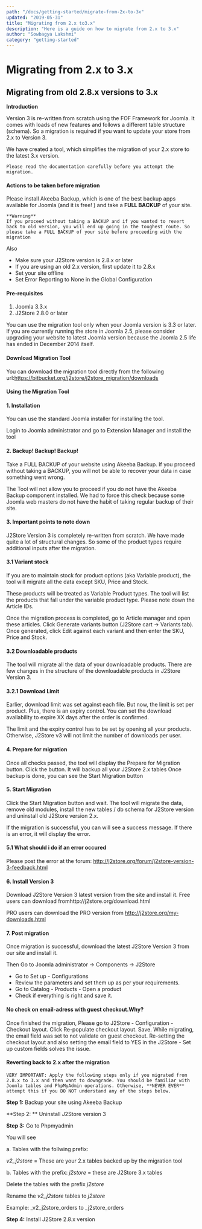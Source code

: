```yaml
---
path: "/docs/getting-started/migrate-from-2x-to-3x"
updated: "2019-05-31"
title: "Migrating from 2.x to3.x"
description: "Here is a guide on how to migrate from 2.x to 3.x"
author: "Sowbagya Lakshmi"
category: "getting-started"
---
```

# **Migrating from 2.x to 3.x**

## **Migrating from old 2.8.x versions to 3.x**

**Introduction**

Version 3 is re-written from scratch using the FOF Framework for Joomla. It comes with loads of new features and follows a different table structure (schema). So a migration is required if you want to update your store from 2.x to Version 3.

We have created a tool, which simplifies the migration of your 2.x store to the latest 3.x version.

    Please read the documentation carefully before you attempt the migration.


#### **Actions to be taken before migration**

Please install Akeeba Backup, which is one of the best backup apps available for Joomla (and it is free! ) and take a **FULL BACKUP** of your site.

    **Warning**
    If you proceed without taking a BACKUP and if you wanted to revert back to old version, you will end up going in the toughest route. So please take a FULL BACKUP of your site before proceeding with the migration

Also
*   Make sure your J2Store version is 2.8.x or later
*   If you are using an old 2.x version, first update it to 2.8.x
*   Set your site offline
*   Set Error Reporting to None in the Global Configuration


#### **Pre-requisites**

1. Joomla 3.3.x
2. J2Store 2.8.0 or later

You can use the migration tool only when your Joomla version is 3.3 or later. If you are currently running the store in Joomla 2.5, please consider upgrading your website to latest Joomla version because the Joomla 2.5 life has ended in December 2014 itself.

#### **Download Migration Tool**

You can download the migration tool directly from the following url:https://bitbucket.org/j2store/j2store_migration/downloads

#### **Using the Migration Tool**

#### **1. Installation**

You can use the standard Joomla installer for installing the tool.

Login to Joomla administrator and go to Extension Manager and install the tool


#### **2. Backup! Backup! Backup!**

Take a FULL BACKUP of your website using Akeeba Backup. If you proceed without taking a BACKUP, you will not be able to recover your data in case something went wrong.

The Tool will not allow you to proceed if you do not have the Akeeba Backup component installed. We had to force this check because some Joomla web masters do not have the habit of taking regular backup of their site.


#### **3. Important points to note down**

J2Store Version 3 is completely re-written from scratch. We have made quite a lot of structural changes. So some of the product types require additional inputs after the migration.


#### **3.1 Variant stock**

If you are to maintain stock for product options (aka Variable product), the tool will migrate all the data except SKU, Price and Stock.

These products will be treated as Variable Product types. The tool will list the products that fall under the variable product type. Please note down the Article IDs.

Once the migration process is completed, go to Article manager and open these articles. Click Generate variants button (J2Store cart -> Variants tab). Once generated, click Edit against each variant and then enter the SKU, Price and Stock.


#### **3.2 Downloadable products**

The tool will migrate all the data of your downloadable products. There are few changes in the structure of the downloadable products in J2Store Version 3.


#### **3.2.1 Download Limit**

Earlier, download limit was set against each file. But now, the limit is set per product. Plus, there is an expiry control. You can set the download availability to expire XX days after the order is confirmed.

The limit and the expiry control has to be set by opening all your products. Otherwise, J2Store v3 will not limit the number of downloads per user.


#### **4. Prepare for migration**

Once all checks passed, the tool will display the Prepare for Migration button. Click the button. It will backup all your J2Store 2.x tables Once backup is done, you can see the Start Migration button


#### **5. Start Migration**

Click the Start Migration button and wait. The tool will migrate the data, remove old modules, install the new tables / db schema for J2Store version and uninstall old J2Store version 2.x.

If the migration is successful, you can will see a success message. If there is an error, it will display the error.


#### **5.1 What should i do if an error occured**

Please post the error at the forum: http://j2store.org/forum/j2store-version-3-feedback.html


#### **6. Install Version 3**

Download J2Store Version 3 latest version from the site and install it. Free users can download fromhttp://j2store.org/download.html

PRO users can download the PRO version from http://j2store.org/my-downloads.html

#### **7. Post migration**

Once migration is successful, download the latest J2Store Version 3 from our site and install it.

Then Go to Joomla administrator -> Components -> J2Store

*   Go to Set up - Configurations
*   Review the parameters and set them up as per your requirements.
*   Go to Catalog - Products - Open a product
*   Check if everything is right and save it.


#### **No check on email-adress with guest checkout.Why?**

   Once finished the migration, Please go to J2Store - Configuration -Checkout layout. Click Re-populate checkout layout. Save. While migrating, the email field was set to not validate on guest checkout. Re-setting the checkout layout and also setting the email field to YES in the J2Store - Set up custom fields solves the issue.

#### **Reverting back to 2.x after the migration**

    VERY IMPORTANT: Apply the following steps only if you migrated from 2.8.x to 3.x and then want to downgrade. You should be familiar with Joomla tables and PhpMyAdmin operations. Otherwise, **NEVER EVER** attempt this if you DO NOT understand any of the steps below.

**Step 1:** Backup your site using Akeeba Backup

**Step 2: ** Uninstall J2Store version 3

**Step 3:** Go to Phpmyadmin

You will see

a. Tables with the follwing prefix:

_v2_j2store_ = These are your 2.x tables backed up by the migration tool

b. Tables with the prefix: _j2store_ = these are J2Store 3.x tables

Delete the tables with the prefix _j2store_

Rename the _v2_j2store_ tables to _j2store_

Example: _v2_j2store_orders to _j2store_orders

**Step 4:** Install J2Store 2.8.x version


